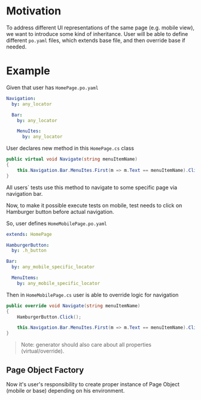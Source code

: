 # Motivation
To address different UI representations of the same page (e.g. mobile view), we want to introduce some kind of inheritance. User will be able to define different `po.yaml` files, which extends base file, and then override base if needed.

# Example
Given that user has `HomePage.po.yaml`
```yaml
Navigation:
  by: any_locator

  Bar:
    by: any_locator

    MenuItes:
      by: any_locator
```

User declares new method in this `HomePage.cs` class
```csharp
public virtual void Navigate(string menuItemName)
{
    this.Navigation.Bar.MenuItes.First(m => m.Text == menuItemName).Click();
}
```

All users` tests use this method to navigate to some specific page via navigation bar.

Now, to make it possible execute tests on mobile, test needs to click on Hamburger button before actual navigation.

So, user defines `HomeMobilePage.po.yaml`
```yaml
extends: HomePage

HamburgerButton:
  by: .h_button

Bar:
  by: any_mobile_specific_locator

  MenuItems:
    by: any_mobile_specific_locator
```

Then in `HomeMobilePage.cs` user is able to override logic for navigation
```csharp
public override void Navigate(string menuItemName)
{
    HamburgerButton.Click();

    this.Navigation.Bar.MenuItes.First(m => m.Text == menuItemName).Click();
}
```

> Note: generator should also care about all properties (virtual/override).

## Page Object Factory
Now it's user's responsibility to create proper instance of Page Object (mobile or base) depending on his environment.